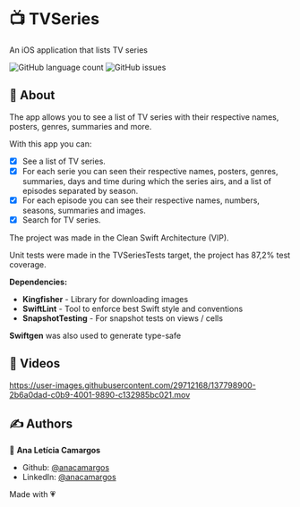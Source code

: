 <h1>📺 TVSeries</h1>
<p>An iOS application that lists TV series</p>

<p>
  <img alt="GitHub language count" src="https://img.shields.io/github/languages/count/anacamargos/tvseries?color=ff69b4&style=flat-square"> 
  <img alt="GitHub issues" src="https://img.shields.io/badge/author-Ana%20Leticia%20Camargos-green?color=ff69b4&style=flat-square">
</p>

## 📖 About

The app allows you to see a list of TV series with their respective names, posters, genres, summaries and more.

With this app you can:
- [x] See a list of TV series.
- [x] For each serie you can seen their respective names, posters, genres, summaries, days and time during which the series airs, and a list of episodes separated by season. 
- [x] For each episode you can see their respective names, numbers, seasons, summaries and images.
- [x] Search for TV series.

The project was made in the Clean Swift Architecture (VIP).

Unit tests were made in the TVSeriesTests target, the project has 87,2% test coverage.

**Dependencies:**

- **Kingfisher** - Library for downloading images
- **SwiftLint** - Tool to enforce best Swift style and conventions
- **SnapshotTesting** - For snapshot tests on views / cells

**Swiftgen** was also used to generate type-safe

## 🎥 Videos


https://user-images.githubusercontent.com/29712168/137798900-2b6a0dad-c0b9-4001-9890-c132985bc021.mov


## ✍️ Authors

👤 **Ana Letícia Camargos**

- Github: [@anacamargos](https://github.com/anacamargos)
- LinkedIn: [@anacamargos](https://linkedin.com/in/anacamargosvl)

Made with 💗
